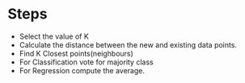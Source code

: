 # Steps

- Select the value of K
- Calculate the distance between the new and existing data points.
- Find K Closest points(neighbours)
- For Classification vote for majority class
- For Regression compute the average.


